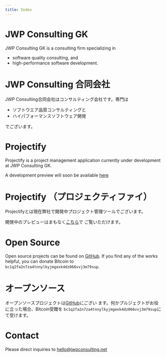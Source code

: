 ```yaml
---
title: Index
---
```


# JWP Consulting GK

JWP Consulting GK is a consulting firm specializing in

- software quality consulting, and
- high-performance software development.

# JWP Consulting 合同会社

JWP Consulting合同会社はコンサルティング会社です。専門は

- ソフトウエア品質コンサルティングと
- ハイパフォーマンスソフトウェア開発

でございます。

# Projectify

Projectify is a project management application currently under development
at JWP Consulting GK.

A development preview will soon be available
[here](https://www.projectifyapp.com/)

# Projectify （プロジェクティファイ）

Projectifyとは現在弊社で開発中プロジェクト管理ツールでございます。

開発中のプレビューはまもなく[こちら](https://www.projectifyapp.com/)で
ご覧いただけます。

# Open Source

Open source projects can be found on
[GitHub](https://github.com/jwp-consulting). If you find any of the works
helpful, you can donate Bitcoin to
`bc1q2fa2n7za4tnnylkyjmgexk4dz066vvj3m79sup`.

# オープンソース

オープンソースプロジェクトは[GitHub](https://github.com/jwp-consulting)にござい
ます。何かプルジェクトがお役に立った場合、Bitcoin受贈を
`bc1q2fa2n7za4tnnylkyjmgexk4dz066vvj3m79sup`にて受けます。

# Contact

Please direct inquiries to <a href="mailto:hello@jwpconsulting.net">hello@jwpconsulting.net</a>
